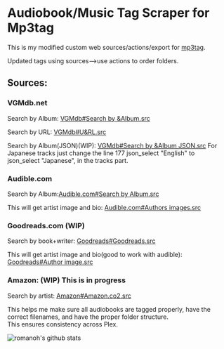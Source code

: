 # Audiobook/Music Tag Scraper for Mp3tag

This is my modified custom web sources/actions/export for [mp3tag](https://www.mp3tag.de/en/).

Updated tags using sources-->use actions to order folders.

## Sources:
### VGMdb.net
Search by Album: [VGMdb#Search by &Album.src](https://github.com/romanoh/Mp3tag-Repository/blob/master/data/sources/VGMdb%23Search%20by%20%26Album.src)

Search by URL: [VGMdb#U&RL.src](https://github.com/romanoh/Mp3tag-Repository/blob/master/data/sources/VGMdb%23U%26RL.src)

Search by Album(JSON)(WIP): [VGMdb#Search by &Album JSON.src](https://github.com/romanoh/Mp3tag-Repository/blob/master/data/sources/VGMdb%23Search%20by%20%26Album%20JSON.src)
For Japanese tracks just change the line 177 json_select "English" to json_select "Japanese", in the tracks part.


### Audible.com
Search by Album:[Audible.com#Search by Album.src](https://github.com/romanoh/Mp3tag-Repository/blob/master/data/sources/Audible.com%23Search%20by%20Album.src)

This will get artist image and bio: [Audible.com#Authors images.src](https://github.com/romanoh/Mp3tag-Repository/blob/master/data/sources/Audible.com%23Authors%20images.src)


### Goodreads.com (WIP)
Search by book+writer: [Goodreads#Goodreads.src](https://github.com/romanoh/Mp3tag-Repository/blob/master/data/sources/Goodreads%23Goodreads.src)

This will get artist image and bio(good to work with audible): [Goodreads#Author image.src](https://github.com/romanoh/Mp3tag-Repository/blob/master/data/sources/Goodreads%23Author%20image.src)


### Amazon: (WIP) This is in progress
Search by artist: [Amazon#Amazon.co2.src](https://github.com/romanoh/Mp3tag-Repository/blob/master/data/sources/Amazon%23Amazon.co2.src)


This helps me make sure all audiobooks are tagged properly, have the correct filenames, and have the proper folder structure.  
This ensures consistency across Plex.

![romanoh's github stats](https://github-readme-stats.vercel.app/api?username=romanoh&show_icons=true)



